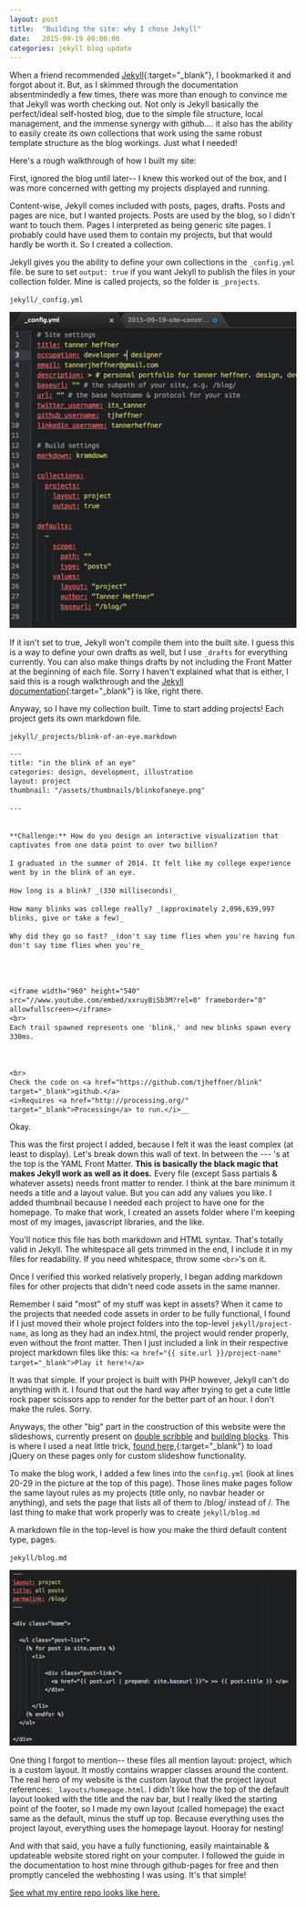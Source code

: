 ```yaml
---
layout: post
title:  "Building the site: why I chose Jekyll"
date:   2015-09-19 00:00:00
categories: jekyll blog update
---
```


When a friend recommended [Jekyll](http://jekyllrb.com){:target="_blank"}, I bookmarked it and forgot about it. But, as I skimmed through the documentation absentmindedly a few times, there was more than enough to convince me that Jekyll was worth checking out. Not only is Jekyll basically the perfect/ideal self-hosted blog, due to the simple file structure, local management, and the immense synergy with github.... it also has the ability to easily create its own collections that work using the same robust template structure as the blog workings. Just what I needed!

Here's a rough walkthrough of how I built my site:

First, ignored the blog until later-- I knew this worked out of the box, and I was more concerned with getting my projects displayed and running.

Content-wise, Jekyll comes included with posts, pages, drafts. Posts and pages are nice, but I wanted projects. Posts are used by the blog, so I didn't want to touch them. Pages I interpreted as being generic site pages. I probably could have used them to contain my projects, but that would hardly be worth it. So I created a collection.

Jekyll gives you the ability to define your own collections in the `_config.yml` file. be sure to set `output: true` if you want Jekyll to publish the files in your collection folder. Mine is called projects, so the folder is `_projects`.

`jekyll/_config.yml`

![](/assets/posts/config.png)

If it isn't set to true, Jekyll won't compile them into the built site. I guess this is a way to define your own drafts as well, but I use `_drafts` for everything currently. You can also make things drafts by not including the Front Matter at the beginning of each file. Sorry I haven't explained what that is either, I said this is a rough walkthrough and the [Jekyll documentation](http://jekyllrb.com){:target="_blank"} is like, right there.

Anyway, so I have my collection built. Time to start adding projects! Each project gets its own markdown file.

`jekyll/_projects/blink-of-an-eye.markdown`


    ---
    title: "in the blink of an eye"
    categories: design, development, illustration
    layout: project
    thumbnail: "/assets/thumbnails/blinkofaneye.png"

    ---


    **Challenge:** How do you design an interactive visualization that captivates from one data point to over two billion?

    I graduated in the summer of 2014. It felt like my college experience went by in the blink of an eye.

    How long is a blink? _(330 milliseconds)_

    How many blinks was college really? _(approximately 2,096,639,997 blinks, give or take a few)_

    Why did they go so fast? _(don't say time flies when you're having fun don't say time flies when you're_




    <iframe width="960" height="540" src="//www.youtube.com/embed/xxruyBiSb3M?rel=0" frameborder="0" allowfullscreen></iframe>
    <br>
    Each trail spawned represents one 'blink,' and new blinks spawn every 330ms.



    <br>
    Check the code on <a href="https://github.com/tjheffner/blink" target="_blank">github.</a>
    <i>Requires <a href="http://processing.org/" target="_blank">Processing</a> to run.</i>__


Okay.

This was the first project I added, because I felt it was the least complex (at least to display). Let's break down this wall of text. In between the --- 's at the top is the YAML Front Matter. **This is basically the black magic that makes Jekyll work as well as it does.** Every file (except Sass partials & whatever assets) needs front matter to render. I think at the bare minimum it needs a title and a layout value. But you can add any values you like. I added thumbnail because I needed each project to have one for the homepage. To make that work, I created an assets folder where I'm keeping most of my images, javascript libraries, and the like.

You'll notice this file has both markdown and HTML syntax. That's totally valid in Jekyll. The whitespace all gets trimmed in the end, I include it in my files for readability. If you need whitespace, throw some `<br>`'s on it.

Once I verified this worked relatively properly, I began adding markdown files for other projects that didn't need code assets in the same manner.

Remember I said "most" of my stuff was kept in assets? When it came to the projects that needed code assets in order to be fully functional, I found if I just moved their whole project folders into the top-level `jekyll/project-name`, as long as they had an index.html, the project would render properly, even without the front matter. Then I just included a link in their respective project markdown files like this:
`<a href="{{ site.url }}/project-name" target="_blank">Play it here!</a>`

It was that simple. If your project is built with PHP however, Jekyll can't do anything with it. I found that out the hard way after trying to get a cute little rock paper scissors app to render for the better part of an hour. I don't make the rules. Sorry.

Anyways, the other "big" part in the construction of this website were the slideshows, currently present on [double scribble]({{site.url}}/double-scribble.html) and [building blocks]({{site.url}}/building-blocks.html). This is where I used a neat little trick, [found here,](http://mattgemmell.com/page-specific-assets-with-jekyll/){:target="_blank"} to load jQuery on these pages only for custom slideshow functionality.

To make the blog work, I added a few lines into the `config.yml` (look at lines 20-29 in the picture at the top of this page). Those lines make pages follow the same layout rules as my projects (title only, no navbar header or anything), and sets the page that lists all of them to /blog/ instead of /. The last thing to make that work properly was to create `jekyll/blog.md`

A markdown file in the top-level is how you make the third default content type, pages.

`jekyll/blog.md`

![](/assets/posts/blogmd.png)


One thing I forgot to mention-- these files all mention layout: project, which is a custom layout. It mostly contains wrapper classes around the content. The real hero of my website is the custom layout that the project layout references: `_layouts/homepage.html`. I didn't like how the top of the default layout looked with the title and the nav bar, but I really liked the starting point of the footer, so I made my own layout (called homepage) the exact same as the default, minus the stuff up top. Because everything uses the project layout, everything uses the homepage layout. Hooray for nesting!

And with that said, you have a fully functioning, easily maintainable & updateable website stored right on your computer.
I followed the guide in the documentation to host mine through github-pages for free and then promptly canceled the webhosting I was using. It's that simple!

[See what my entire repo looks like here.](https://github.com/tjheffner/tjheffner.github.io)
